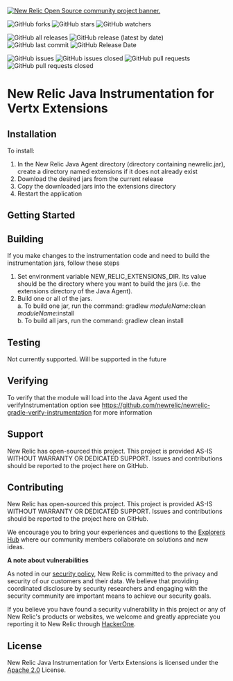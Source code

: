 <a href="https://opensource.newrelic.com/oss-category/#community-project"><picture><source media="(prefers-color-scheme: dark)" srcset="https://github.com/newrelic/opensource-website/raw/main/src/images/categories/dark/Community_Project.png"><source media="(prefers-color-scheme: light)" srcset="https://github.com/newrelic/opensource-website/raw/main/src/images/categories/Community_Project.png"><img alt="New Relic Open Source community project banner." src="https://github.com/newrelic/opensource-website/raw/main/src/images/categories/Community_Project.png"></picture></a>

![GitHub forks](https://img.shields.io/github/forks/newrelic/newrelic-java-vertx-extensions?style=social)
![GitHub stars](https://img.shields.io/github/stars/newrelic/newrelic-java-vertx-extensions?style=social)
![GitHub watchers](https://img.shields.io/github/watchers/newrelic/newrelic-java-vertx-extensions?style=social)

![GitHub all releases](https://img.shields.io/github/downloads/newrelic/newrelic-java-vertx-extensions/total)
![GitHub release (latest by date)](https://img.shields.io/github/v/release/newrelic/newrelic-java-vertx-extensions)
![GitHub last commit](https://img.shields.io/github/last-commit/newrelic/newrelic-java-vertx-extensions)
![GitHub Release Date](https://img.shields.io/github/release-date/newrelic/newrelic-java-vertx-extensions)


![GitHub issues](https://img.shields.io/github/issues/newrelic/newrelic-java-rmi)
![GitHub issues closed](https://img.shields.io/github/issues-closed/newrelic/newrelic-java-vertx-extensions)
![GitHub pull requests](https://img.shields.io/github/issues-pr/newrelic/newrelic-java-vertx-extensions)
![GitHub pull requests closed](https://img.shields.io/github/issues-pr-closed/newrelic/newrelic-java-vertx-extensions)

# New Relic Java Instrumentation for Vertx Extensions

## Installation

To install:
1. In the New Relic Java Agent directory (directory containing newrelic.jar), create a directory named extensions if it does not already exist
2. Download the desired jars from the current release
3. Copy the downloaded jars into the extensions directory
4. Restart the application

## Getting Started

## Building

If you make changes to the instrumentation code and need to build the instrumentation jars, follow these steps
1. Set environment variable NEW_RELIC_EXTENSIONS_DIR.  Its value should be the directory where you want to build the jars (i.e. the extensions directory of the Java Agent).   
2. Build one or all of the jars.   
  a. To build one jar, run the command:  gradlew _moduleName_:clean  _moduleName_:install    
  b. To build all jars, run the command: gradlew clean install
   
## Testing

Not currently supported.  Will be supported in the future

## Verifying
To verify that the module will load into the Java Agent used the verifyInstrumentation option
see https://github.com/newrelic/newrelic-gradle-verify-instrumentation for more information
  
## Support

New Relic has open-sourced this project. This project is provided AS-IS WITHOUT WARRANTY OR DEDICATED SUPPORT. Issues and contributions should be reported to the project here on GitHub.

## Contributing
New Relic has open-sourced this project. This project is provided AS-IS WITHOUT WARRANTY OR DEDICATED SUPPORT. Issues and contributions should be reported to the project here on GitHub.

We encourage you to bring your experiences and questions to the [Explorers Hub](https://discuss.newrelic.com) where our community members collaborate on solutions and new ideas.

**A note about vulnerabilities**

As noted in our [security policy](../../security/policy), New Relic is committed to the privacy and security of our customers and their data. We believe that providing coordinated disclosure by security researchers and engaging with the security community are important means to achieve our security goals.

If you believe you have found a security vulnerability in this project or any of New Relic's products or websites, we welcome and greatly appreciate you reporting it to New Relic through [HackerOne](https://hackerone.com/newrelic).

## License

New Relic Java Instrumentation for Vertx Extensions is licensed under the [Apache 2.0](http://apache.org/licenses/LICENSE-2.0.txt) License.
